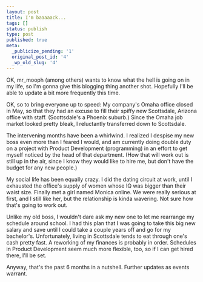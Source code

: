 ```yaml
---
layout: post
title: I'm baaaaack...
tags: []
status: publish
type: post
published: true
meta:
  _publicize_pending: '1'
  original_post_id: '4'
  _wp_old_slug: '4'
---
```

OK, mr_mooph (among others) wants to know what the hell is going on in my life, so I'm gonna give this blogging thing another shot.  Hopefully I'll be able to update a bit more frequently this time.

OK, so to bring everyone up to speed: My company's Omaha office closed in May, so that they had an excuse to fill their spiffy new Scottsdale, Arizona office with staff.  (Scottsdale's a Phoenix suburb.)  Since the Omaha job market looked pretty bleak, I reluctantly transferred down to Scottsdale.

The intervening months have been a whirlwind.  I realized I despise my new boss even more than I feared I would, and am currently doing double duty on a project with Product Development (programming) in an effort to get myself noticed by the head of that department.  (How that will work out is still up in the air, since I know they would like to hire me, but don't have the budget for any new people.)

My social life has been equally crazy.  I did the dating circuit at work, until I exhausted the office's supply of women whose IQ was bigger than their waist size.  Finally met a girl named Monica online.  We were really serious at first, and I still like her, but the relationship is kinda wavering.  Not sure how that's going to work out.

Unlike my old boss, I wouldn't dare ask my new one to let me rearrange my schedule around school.  I had this plan that I was going to take this big new salary and save until I could take a couple years off and go for my bachelor's.  Unfortunately, living in Scottsdale tends to eat through one's cash pretty fast.  A reworking of my finances is probably in order.  Schedules in Product Development seem much more flexible, too, so if I can get hired there, I'll be set.

Anyway, that's the past 6 months in a nutshell.  Further updates as events warrant.
